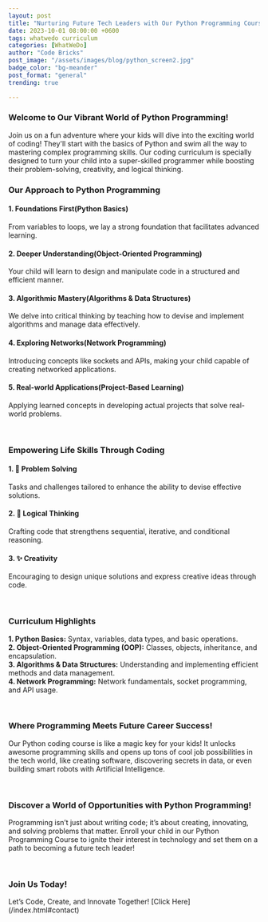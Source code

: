 ```yaml
---
layout: post
title: "Nurturing Future Tech Leaders with Our Python Programming Course!"
date: 2023-10-01 08:00:00 +0600
tags: whatwedo curriculum
categories: [WhatWeDo]
author: "Code Bricks"
post_image: "/assets/images/blog/python_screen2.jpg"
badge_color: "bg-meander"
post_format: "general"
trending: true

---
```


<!-- <h5>🚀 Transforming Beginners into Skilled Programmers! 🚀</h5> -->
<h3>Welcome to Our Vibrant World of Python Programming!</h3>
<p>Join us on a fun adventure where your kids will dive into the exciting world of coding! They'll start with the basics of Python and swim all the way to mastering complex programming skills. Our coding curriculum is specially designed to turn your child into a super-skilled programmer while boosting their problem-solving, creativity, and logical thinking.</p>

<h3>Our Approach to Python Programming</h3> 
<h4>1. Foundations First(Python Basics)</h4> 
<p>From variables to loops, we lay a strong foundation that facilitates advanced learning.</p>
<h4>2. Deeper Understanding(Object-Oriented Programming)</h4> 
<p>Your child will learn to design and manipulate code in a structured and efficient manner.</p>
<h4>3. Algorithmic Mastery(Algorithms & Data Structures)</h4> 
<p>We delve into critical thinking by teaching how to devise and implement algorithms and manage data effectively.</p>
<h4>4. Exploring Networks(Network Programming)</h4> 
<p>Introducing concepts like sockets and APIs, making your child capable of creating networked applications.</p>
<h4>5. Real-world Applications(Project-Based Learning)</h4> 
<p>Applying learned concepts in developing actual projects that solve real-world problems.</p>

<br>

<h3>Empowering Life Skills Through Coding</h3>
<h4>1. 💪 Problem Solving</h4>
<p>Tasks and challenges tailored to enhance the ability to devise effective solutions.</p>
<h4>2. 🧠 Logical Thinking</h4>
<p>Crafting code that strengthens sequential, iterative, and conditional reasoning.</p>
<h4>3. ✨ Creativity</h4>
<p>Encouraging to design unique solutions and express creative ideas through code.</p>

<br>

<h3>Curriculum Highlights</h3>
<p><b>1. Python Basics:</b> Syntax, variables, data types, and basic operations.<br>
<b>2. Object-Oriented Programming (OOP):</b> Classes, objects, inheritance, and encapsulation.<br>
<b>3. Algorithms & Data Structures:</b> Understanding and implementing efficient methods and data management.<br>
<b>4. Network Programming:</b> Network fundamentals, socket programming, and API usage.</p>

<br>

<h3>Where Programming Meets Future Career Success!</h3>
<p>
Our Python coding course is like a magic key for your kids! It unlocks awesome programming skills and opens up tons of cool job possibilities in the tech world, like creating software, discovering secrets in data, or even building smart robots with Artificial Intelligence.
</p>

<br>

<h3>Discover a World of Opportunities with Python Programming!</h3>
<p>
Programming isn’t just about writing code; it’s about creating, innovating, and solving problems that matter. Enroll your child in our Python Programming Course to ignite their interest in technology and set them on a path to becoming a future tech leader!
</p>

<br>

<h3>Join Us Today!</h3>
Let’s Code, Create, and Innovate Together!
[Click Here](/index.html#contact)
